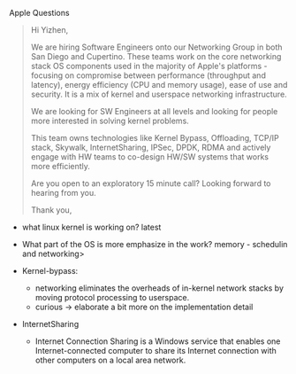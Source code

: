 Apple Questions

> Hi Yizhen, 
>
> We are hiring Software Engineers onto our Networking Group in both San Diego and Cupertino. These teams work on the core networking stack OS components used in the majority of Apple's platforms - focusing on compromise between performance (throughput and latency), energy efficiency (CPU and memory usage), ease of use and security. It is a mix of kernel and userspace networking infrastructure.
>
> We are looking for SW Engineers at all levels and looking for people more interested in solving kernel problems. 
>
> This team owns technologies like Kernel Bypass, Offloading, TCP/IP stack, Skywalk, InternetSharing, IPSec, DPDK, RDMA and actively engage with HW teams to co-design HW/SW systems that works more efficiently.
>
> Are you open to an exploratory 15 minute call? Looking forward to hearing from you.
>
> Thank you, 

- what linux kernel is working on? latest 
- What part of the OS is more emphasize in the work? memory - schedulin and networking> 
- Kernel-bypass:
  - networking eliminates the overheads of in-kernel network stacks by moving protocol processing to userspace. 
  - curious -> elaborate a bit more on the implementation detail 

- InternetSharing
  - Internet Connection Sharing is a Windows service that enables one Internet-connected computer to share its Internet connection with other computers on a local area network.

